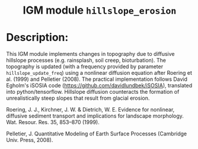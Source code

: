 
### <h1 align="center" id="title">IGM module `hillslope_erosion` </h1>

# Description:

This IGM module implements changes in topography due to diffusive hillslope processes (e.g. rainsplash, soil creep, bioturbation). 
The topography is updated (with a frequency provided by parameter `hillslope_update_freq`) using a nonlinear diffusion equation after Roering et al. (1999) and Pelletier (2008). 
The practical implementation follows David Egholm's iSOSIA code (https://github.com/davidlundbek/iSOSIA), translated into python/tensorflow.
Hillslope diffusion counteracts the formation of unrealistically steep slopes that result from glacial erosion.

Roering, J. J., Kirchner, J. W. & Dietrich, W. E. Evidence for nonlinear, diffusive
sediment transport and implications for landscape morphology. Wat. Resour. Res.
35, 853–870 (1999).

Pelletier, J. Quantitative Modeling of Earth Surface Processes (Cambridge Univ.
Press, 2008).